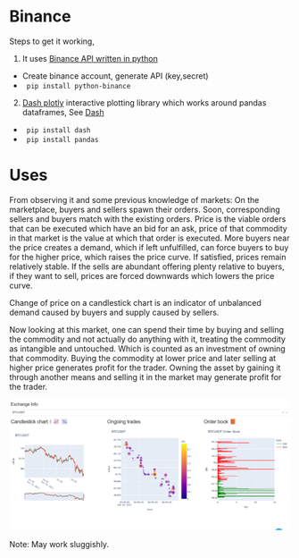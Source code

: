 # Binance
Steps to get it working, 
1. It uses [Binance API written in python](https://python-binance.readthedocs.io/en/latest/overview.html)
  - Create binance account, generate API (key,secret)
  - <code> pip install python-binance </code> 
2. [Dash plotly](https://dash.plotly.com/installation) interactive plotting library which works around pandas dataframes, See [Dash](https://dash.plotly.com/installation)
  - <code> pip install dash</code>
  - <code> pip install pandas</code>


# Uses
From observing it and some previous knowledge of markets:
On the marketplace, buyers and sellers spawn their orders. Soon, corresponding sellers and buyers match with the existing orders. Price is the viable orders that can be executed which have an bid for an ask, price of that commodity in that market is the value at which that order is executed. 
More buyers near the price creates a demand, which if left unfulfilled, can force buyers to buy for the higher price, which raises the price curve. If satisfied, prices remain relatively stable. If the sells are abundant offering plenty relative to buyers, if they want to sell, prices are forced downwards which lowers the price curve.

Change of price on a candlestick chart is an indicator of unbalanced demand caused by buyers and supply caused by sellers.

Now looking at this market, one can spend their time by buying and selling the commodity and not actually do anything with it, treating the commodity as intangible and untouched. Which is counted as an investment of owning that commodity.
Buying the commodity at lower price and later selling at higher price generates profit for the trader. 
Owning the asset by gaining it through another means and selling it in the market may generate profit for the trader.

![BTCUSDT!](candlestick-trades-orderbook.png " ")


Note: May work sluggishly.

